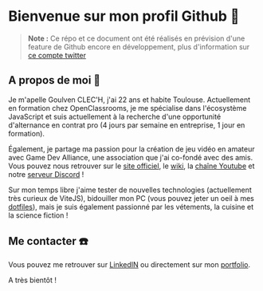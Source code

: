 # Bienvenue sur mon profil Github 👋

> **Note :** Ce répo et ce document ont été réalisés en prévision d'une feature de Github encore en développement, plus d'information sur [ce compte twitter](https://twitter.com/pifafu/status/1265773172520914944)

## A propos de moi 💁‍
Je m'apelle Goulven CLEC'H, j'ai 22 ans et habite Toulouse. Actuellement en formation chez OpenClassrooms, je me spécialise dans l'écosystème JavaScript et suis actuellement à la recherche d'une opportunité d'alternance en contrat pro (4 jours par semaine en entreprise, 1 jour en formation).

Également, je partage ma passion pour la création de jeu vidéo en amateur avec Game Dev Alliance, une association que j'ai co-fondé avec des amis. Vous pouvez nous retrouver sur le [site officiel](https://gamedevalliance.fr/), le [wiki](https://wiki.gamedevalliance.fr/), la [chaîne Youtube](https://www.youtube.com/user/FoxFiesta40) et notre [serveur Discord](https://discord.gg/RrBppaj) !

Sur mon temps libre j'aime tester de nouvelles technologies (actuellement très curieux de ViteJS), bidouiller mon PC (vous pouvez jeter un oeil à mes [dotfiles](https://github.com/GoulvenC/dotfiles)), mais je suis également passionné par les vétements, la cuisine et la science fiction !

## Me contacter ☎️

Vous pouvez me retrouver sur [LinkedIN](https://www.linkedin.com/in/goulvenc/) ou directement sur mon [portfolio](https://goulven-clech.dev/).

A très bientôt !